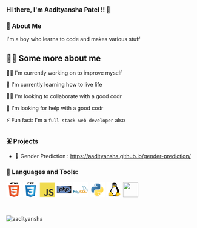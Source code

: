 
### Hi there, I'm Aadityansha Patel !! 👋

### 🚀 About Me
I'm a boy who learns to code and makes various stuff
## 🏋️‍♀️ Some more about me

👩‍💻 I'm currently working on to improve myself

🧠 I'm currently learning how to live life

👯‍♀️ I'm looking to collaborate with a good codr

🤔 I'm looking for help with a good codr

⚡️ Fun fact: I'm a <code>full stack web developer</code> also
<br>

<h3> ⛲ Projects</h3>
<ul>
<li>
  👙 Gender Prediction : <a href="https://aadityansha.github.io/gender-prediction/" target="_blank">https://aadityansha.github.io/gender-prediction/</a>
</ii>
</ul>

<h3 align="left">🔨 Languages and Tools:</h3>
<p>
<img src="https://raw.githubusercontent.com/devicons/devicon/master/icons/html5/html5-original-wordmark.svg" height="40" width="40" />
<img src="https://raw.githubusercontent.com/devicons/devicon/master/icons/css3/css3-original-wordmark.svg" height="40" width="40" />
<img src="https://raw.githubusercontent.com/devicons/devicon/master/icons/javascript/javascript-original.svg" height="40" width="40" />
<img src="https://raw.githubusercontent.com/devicons/devicon/master/icons/php/php-original.svg" height="40" width="40" />
<img src="https://raw.githubusercontent.com/devicons/devicon/master/icons/mysql/mysql-original-wordmark.svg" height="40" width="40" />
<img src="https://raw.githubusercontent.com/devicons/devicon/master/icons/python/python-original.svg" height="40" width="40" />
<img src="https://raw.githubusercontent.com/devicons/devicon/master/icons/linux/linux-original.svg" height="40" width="40" />
<img src="https://www.vectorlogo.zone/logos/git-scm/git-scm-icon.svg" height="40" width="40" />
</p>

<br>

<p align="left"> <img src="https://komarev.com/ghpvc/?username=aadityansha&label=Profile%20views&color=0e75b6&style=flat" alt="aadityansha" /> </p>

